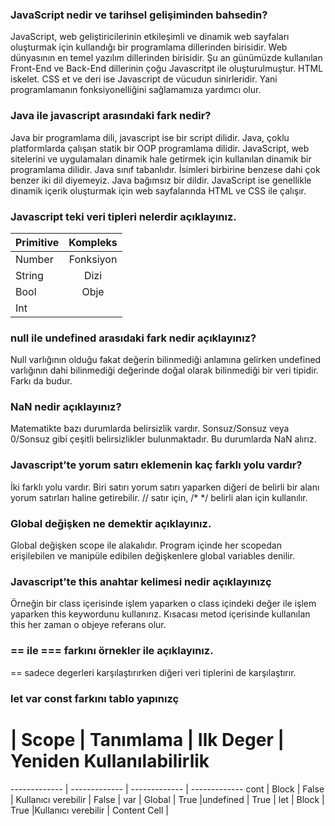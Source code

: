### JavaScript nedir ve tarihsel gelişiminden bahsedin?

JavaScript, web geliştiricilerinin etkileşimli ve dinamik web sayfaları oluşturmak için kullandığı bir programlama dillerinden birisidir. Web dünyasının en temel yazılım dillerinden birisidir. Şu an günümüzde kullanılan Front-End ve Back-End dillerinin çoğu Javascritpt ile oluşturulmuştur. HTML iskelet. CSS et ve deri ise Javascript de vücudun sinirleridir. Yani programlamanın fonksiyonelliğini sağlamamıza yardımcı olur.

### Java ile javascript arasındaki fark nedir?

Java bir programlama dili, javascript ise bir script dilidir. Java, çoklu platformlarda çalışan statik bir OOP programlama dilidir. JavaScript, web sitelerini ve uygulamaları dinamik hale getirmek için kullanılan dinamik bir programlama dilidir. Java sınıf tabanlıdır. İsimleri birbirine benzese dahi çok benzer iki dil diyemeyiz. Java bağımsız bir dildir. JavaScript ise genellikle dinamik içerik oluşturmak için web sayfalarında HTML ve CSS ile çalışır. 

### Javascript teki veri tipleri nelerdir açıklayınız.

| Primitive     |   Kompleks |
| :------------ |:---------------:|
| Number        | Fonksiyon   | 
| String        | Dizi        | 
| Bool          | Obje        |    
| Int           |             | 

### null ile undefined arasıdaki fark nedir açıklayınız?

Null varlığının olduğu fakat değerin bilinmediği anlamına gelirken undefined varlığının dahi bilinmediği değerinde doğal olarak bilinmediği bir veri tipidir. Farkı da budur.

### NaN nedir açıklayınız?

Matematikte bazı durumlarda belirsizlik vardır. Sonsuz/Sonsuz veya 0/Sonsuz gibi çeşitli belirsizlikler bulunmaktadır. Bu durumlarda NaN alırız.

### Javascript’te yorum satırı eklemenin kaç farklı yolu vardır?

İki farklı yolu vardır. Biri satırı yorum satırı yaparken diğeri de belirli bir alanı yorum satırları haline getirebilir. // satır için, /* */ belirli alan için kullanılır.

### Global değişken ne demektir açıklayınız.

Global değişken scope ile alakalıdır. Program içinde her scopedan erişilebilen ve manipüle edibilen değişkenlere global variables denilir.

### Javascript’te this anahtar kelimesi nedir açıklayınızç

Örneğin bir class içerisinde işlem yaparken o class içindeki değer ile işlem yaparken this keywordunu kullanırız. Kısacası metod içerisinde kullanılan this her zaman o objeye referans olur.

### == ile === farkını örnekler ile açıklayınız.

== sadece degerleri karşılaştırırken diğeri veri tiplerini de karşılaştırır.

### let var const farkını tablo yapınızç

#  |                Scope  | Tanımlama | Ilk Deger  | Yeniden Kullanılabilirlik
------------- | ------------- | ------------- | -------------
 cont |  Block | False  | Kullanıcı verebilir  | False  |
 var  | Global  | True  |undefined | True |
 let | Block  | True  |Kullanıcı verebilir  | Content Cell  |
